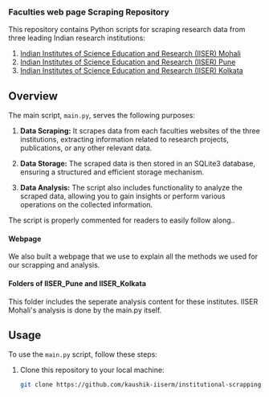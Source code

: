 ### Faculties web page Scraping Repository

This repository contains Python scripts for scraping research data from three leading Indian research institutions:

1. [Indian Institutes of Science Education and Research (IISER) Mohali](https://www.iisermohali.ac.in/faculty/people/faculty)
2. [Indian Institutes of Science Education and Research (IISER) Pune](https://www.iiserpune.ac.in/institute/people)
3. [Indian Institutes of Science Education and Research (IISER) Kolkata](https://www.iiserkol.ac.in/web/en/people/faculty/#gsc.tab=0)

## Overview

The main script, `main.py`, serves the following purposes:

1. **Data Scraping:** It scrapes data from each faculties websites of the three institutions, extracting information related to research projects, publications, or any other relevant data.

2. **Data Storage:** The scraped data is then stored in an SQLite3 database, ensuring a structured and efficient storage mechanism.

3. **Data Analysis:** The script also includes functionality to analyze the scraped data, allowing you to gain insights or perform various operations on the collected information.

The script is properly commented for readers to easily follow along..

#### Webpage
We also built a webpage that we use to explain all the methods we used for our scrapping and analysis.

#### Folders of IISER_Pune and IISER_Kolkata
This folder includes the seperate analysis content for these institutes. IISER Mohali's analysis is done by the main.py itself.

## Usage

To use the `main.py` script, follow these steps:

1. Clone this repository to your local machine:

   ```bash
   git clone https://github.com/kaushik-iiserm/institutional-scrapping/
